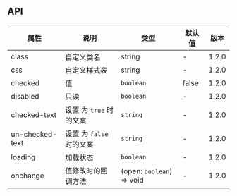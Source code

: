 ## API

| 属性            | 说明                     | 类型                      | 默认值 | 版本  |
| --------------- | ------------------------ | ------------------------- | ------ | ----- |
| class           | 自定义类名               | string                    | -      | 1.2.0 |
| css             | 自定义样式表             | string                    | -      | 1.2.0 |
| checked         | 值                       | `boolean`                 | false  | 1.2.0 |
| disabled        | 只读                     | `boolean`                 | -      | 1.2.0 |
| checked-text    | 设置 为 `true` 时的文案  | `string`                  | -      | 1.2.0 |
| un-checked-text | 设置 为 `false` 时的文案 | `string`                  | -      | 1.2.0 |
| loading         | 加载状态                 | `boolean`                 | -      | 1.2.0 |
| onchange        | 值修改时的回调方法       | (open: `boolean`) => void | -      | 1.2.0 |
